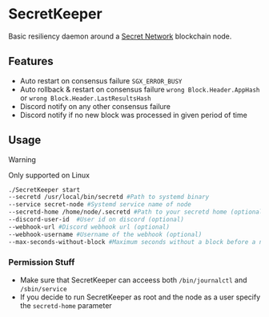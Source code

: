 # SecretKeeper

Basic resiliency daemon around a [Secret Network](https://github.com/scrtlabs/SecretNetwork) blockchain node.

## Features

- Auto restart on consensus failure `SGX_ERROR_BUSY`
- Auto rollback & restart on consensus failure `wrong Block.Header.AppHash` or `wrong Block.Header.LastResultsHash`
- Discord notify on any other consensus failure
- Discord notify if no new block was processed in given period of time

## Usage

> [!WARNING]
> Only supported on Linux

```sh
./SecretKeeper start
--secretd /usr/local/bin/secretd #Path to systemd binary
--service secret-node #Systemd service name of node
--secretd-home /home/node/.secretd #Path to your secretd home (optional, will fallback to default)
--discord-user-id  #User id on discord (optional)
--webhook-url #Discord webhook url (optional)
--webhook-username #Username of the webhook (optional)
--max-seconds-without-block #Maximum seconds without a block before a notification is sent
```

### Permission Stuff
- Make sure that SecretKeeper can acceess both `/bin/journalctl` and `/sbin/service`
- If you decide to run SecretKeeper as root and the node as a user specify the `secretd-home` parameter